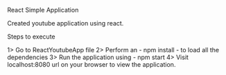 React Simple Application

Created youtube application using react.

Steps to execute


1> Go to ReactYoutubeApp file
2> Perform an - npm install - to load all the dependencies
3> Run the application using - npm start 
4> Visit localhost:8080 url on your browser to view the application.

